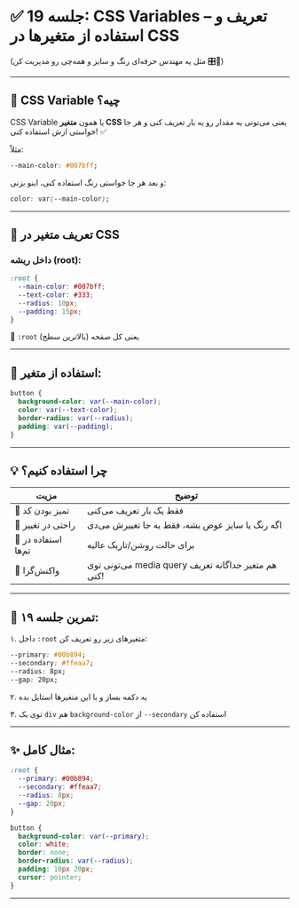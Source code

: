# ✅ جلسه 19: CSS Variables – تعریف و استفاده از متغیرها در CSS

(مثل یه مهندس حرفه‌ای رنگ و سایز و همه‌چی رو مدیریت کن 🎛️🧪)

---

## 🧠 CSS Variable چیه؟

CSS Variable یا همون **متغیر CSS** یعنی می‌تونی یه مقدار رو یه بار تعریف کنی
و هر جا خواستی ازش استفاده کنی! ✅

مثلاً:

```css
--main-color: #007bff;
```

و بعد هر جا خواستی رنگ استفاده کنی، اینو بزنی:

```css
color: var(--main-color);
```

---

## 🧱 تعریف متغیر در CSS

### داخل ریشه (root):

```css
:root {
  --main-color: #007bff;
  --text-color: #333;
  --radius: 10px;
  --padding: 15px;
}
```

🔹 `:root` یعنی کل صفحه (بالاترین سطح)

---

## 🎯 استفاده از متغیر:

```css
button {
  background-color: var(--main-color);
  color: var(--text-color);
  border-radius: var(--radius);
  padding: var(--padding);
}
```

---

## 💡 چرا استفاده کنیم؟

| مزیت                | توضیح                                               |
| ------------------- | --------------------------------------------------- |
| 🎨 تمیز بودن کد     | فقط یک بار تعریف می‌کنی                             |
| 🔧 راحتی در تغییر   | اگه رنگ یا سایز عوض بشه، فقط یه جا تغییرش می‌دی     |
| 🎯 استفاده در تم‌ها | برای حالت روشن/تاریک عالیه                          |
| 📱 واکنش‌گرا        | می‌تونی توی media query هم متغیر جداگانه تعریف کنی! |

---

## 🧪 تمرین جلسه ۱۹:

۱. داخل `:root` متغیرهای زیر رو تعریف کن:

```css
--primary: #00b894;
--secondary: #ffeaa7;
--radius: 8px;
--gap: 20px;
```

۲. یه دکمه بساز و با این متغیرها استایل بده

۳. توی یک `div` هم `background-color` از `--secondary` استفاده کن

---

## ✨ مثال کامل:

```css
:root {
  --primary: #00b894;
  --secondary: #ffeaa7;
  --radius: 8px;
  --gap: 20px;
}

button {
  background-color: var(--primary);
  color: white;
  border: none;
  border-radius: var(--radius);
  padding: 10px 20px;
  cursor: pointer;
}
```

---
